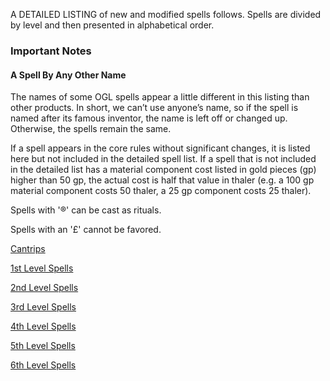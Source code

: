 A DETAILED LISTING of new and modified spells follows. Spells are divided by level and then presented in alphabetical order.

### Important Notes
#### A Spell By Any Other Name
The names of some OGL spells appear a little different in this listing than other products. In short, we can’t use anyone’s name, so if the spell is named after its famous inventor, the name is left off or changed up. Otherwise, the spells remain the same.

If a spell appears in the core rules without significant changes, it is listed here but not included in the detailed spell list. If a spell that is not included in the detailed list has a material component cost listed in gold pieces (gp) higher than 50 gp, the actual cost is half that value in thaler (e.g. a 100 gp material component costs 50 thaler, a 25 gp component costs 25 thaler).

Spells with '®' can be cast as rituals.

Spells with an '£' cannot be favored.

[Cantrips](https://skroxiousdm.github.io/SkroxiousDM/6.Spells/Spell%20Descriptions/0Cantrips)

[1st Level Spells](https://skroxiousdm.github.io/SkroxiousDM/6.Spells/Spell%20Descriptions/1stLevelSpells)

[2nd Level Spells](https://skroxiousdm.github.io/SkroxiousDM/6.Spells/Spell%20Descriptions/2ndLevelSpells)

[3rd Level Spells](https://skroxiousdm.github.io/SkroxiousDM/6.Spells/Spell%20Descriptions/3rdLevelSpells)

[4th Level Spells](https://skroxiousdm.github.io/SkroxiousDM/6.Spells/Spell%20Descriptions/4thLevelSpells)

[5th Level Spells](https://skroxiousdm.github.io/SkroxiousDM/6.Spells/Spell%20Descriptions/5thLevelSpells)

[6th Level Spells](https://skroxiousdm.github.io/SkroxiousDM/6.Spells/Spell%20Descriptions/6thLevelSpells)
